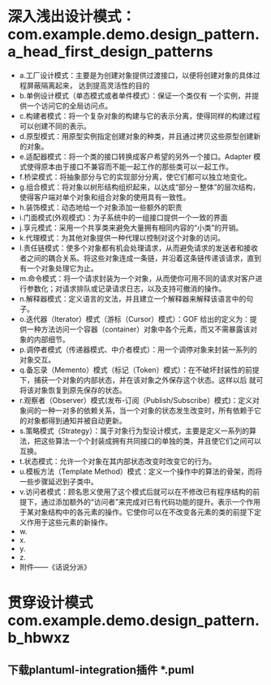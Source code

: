 # 深入浅出设计模式：com.example.demo.design_pattern.a_head_first_design_patterns
* a.工厂设计模式：主要是为创建对象提供过渡接口，以便将创建对象的具体过程屏蔽隔离起来， 达到提高灵活性的目的
* b.单例设计模式（单态模式或者单件模式）：保证一个类仅有 一个实例，并提供一个访问它的全局访问点。
* c.构建者模式：将一个复杂对象的构建与它的表示分离，使得同样的构建过程可以创建不同的表示。
* d.原型模式：用原型实例指定创建对象的种类，并且通过拷贝这些原型创建新的对象。
* e.适配器模式：将一个类的接口转换成客户希望的另外一个接口。Adapter 模式使得原本由于接口不兼容而不能一起工作的那些类可以一起工作。
* f.桥梁模式：将抽象部分与它的实现部分分离，使它们都可以独立地变化。
* g.组合模式：将对象以树形结构组织起来，以达成“部分－整体”的层次结构，使得客户端对单个对象和组合对象的使用具有一致性。
* h.装饰模式：动态地给一个对象添加一些额外的职责
* i.门面模式(外观模式)：为子系统中的一组接口提供一个一致的界面
* j.享元模式：采用一个共享类来避免大量拥有相同内容的“小类”的开销。
* k.代理模式：为其他对象提供一种代理以控制对这个对象的访问。
* l.责任链模式：使多个对象都有机会处理请求，从而避免请求的发送者和接收者之间的耦合关系。将这些对象连成一条链，并沿着这条链传递该请求，直到有一个对象处理它为止。
* m.命令模式：将一个请求封装为一个对象，从而使你可用不同的请求对客户进行参数化；对请求排队或记录请求日志，以及支持可撤消的操作。
* n.解释器模式：定义语言的文法，并且建立一个解释器来解释该语言中的句子。
* o.迭代器（Iterator）模式（游标（Cursor）模式）：GOF 给出的定义为：提供一种方法访问一个容器（container）对象中各个元素，而又不需暴露该对象的内部细节。
* p.调停者模式（传递器模式、中介者模式）：用一个调停对象来封装一系列的对象交互。
* q.备忘录（Memento）模式（标记（Token）模式）：在不破坏封装性的前提下，捕获一个对象的内部状态，并在该对象之外保存这个状态。这样以后 就可将该对象恢复到原先保存的状态。
* r.观察者（Observer）模式(发布-订阅（Publish/Subscribe）模式)：定义对象间的一种一对多的依赖关系，当一个对象的状态发生改变时，所有依赖于它的对象都得到通知并被自动更新。
* s.策略模式（Strategy）：属于对象行为型设计模式，主要是定义一系列的算法，把这些算法一个个封装成拥有共同接口的单独的类，并且使它们之间可以互换。
* t.状态模式：允许一个对象在其内部状态改变时改变它的行为。
* u.模板方法（Template Method）模式：定义一个操作中的算法的骨架，而将一些步骤延迟到子类中。
* v.访问者模式：顾名思义使用了这个模式后就可以在不修改已有程序结构的前提下，通过添加额外的“访问者”来完成对已有代码功能的提升。表示一个作用于某对象结构中的各元素的操作。它使你可以在不改变各元素的类的前提下定义作用于这些元素的新操作。
* w.
* x.
* y.
* z.
* 附件——《话说分派》

# 贯穿设计模式 com.example.demo.design_pattern.b_hbwxz
## 下载plantuml-integration插件 *.puml

